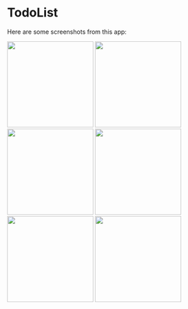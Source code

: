 # TodoList

Here are some screenshots from this app:
<p float="left">
  <img src="https://user-images.githubusercontent.com/37738870/147091588-a9a3298f-2f69-4aec-9160-65fcde5629dd.png" width="200" />
  <img src="https://user-images.githubusercontent.com/37738870/147091693-901e5e64-4579-4d9c-884e-f6a466e24f26.png" width="200" />
  <img src="https://user-images.githubusercontent.com/37738870/147091755-f32ba916-33cf-44bc-a870-b66a0b3916c5.png" width="200" />
  <img src="https://user-images.githubusercontent.com/37738870/147091774-a7b1d285-a054-4a06-8fea-db04791845c7.png" width="200" />
  <img src="https://user-images.githubusercontent.com/37738870/147091805-0e263ae9-b01c-48e5-8518-5e4beb446b4b.png" width="200" />
  <img src="https://user-images.githubusercontent.com/37738870/147091838-fd59c4e9-7b6f-4882-bb81-5ac379958e69.png" width="200" />
</p>
